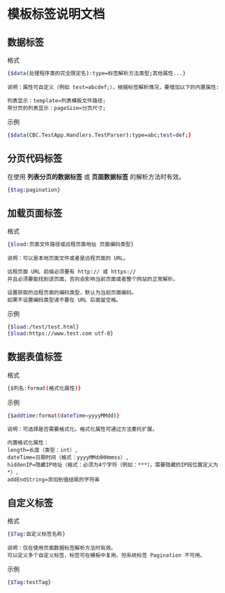 ﻿# 模板标签说明文档

## 数据标签
格式
```bash
{$data(处理程序类的完全限定名):type=标签解析方法类型;其他属性...}
```
	说明：属性可自定义（例如 test=abcdef;），根据标签解析情况，要增加以下的内置属性:
	
	列表显示：template=列表模板文件路径;
	带分页的列表显示：pageSize=分页尺寸;
示例
```bash
{$data(CBC.TestApp.Handlers.TestParser):type=abc;test=def;}
```

## 分页代码标签
在使用 **列表分页的数据标签** 或 **页面数据标签** 的解析方法时有效。
```bash
{$tag:pagination}
```
## 加载页面标签
格式
```bash
{$load:页面文件路径或远程页面地址 页面编码类型}
```
	说明：可以是本地页面文件或者是远程页面的 URL。

	远程页面 URL 前缀必须要有 http:// 或 https://
	并且必须要能找到该页面，否则会影响当前页面或者整个网站的正常解析。

	设置获取的远程页面的编码类型，默认为当前页面编码。
	如果不设置编码类型请不要在 URL 后面留空格。
示例
```bash
{$load:/test/test.html}
{$load:https://www.test.com utf-8}
```

## 数据表值标签

格式
```bash
{$列名:format(格式化属性)}
```
示例
```bash
{$addtime:format(dateTime=yyyyMMdd)}
```
	说明：可选择是否需要格式化。格式化属性可通过方法委托扩展。

	内置格式化属性：
	length=长度（类型：int）,
	dateTime=日期时间（格式：yyyyMMddHHmmss）,
	hiddenIP=隐藏IP地址（格式：必须为4个字符（例如：***），需要隐藏的IP段位置定义为 *）,
	addEndString=添加到值结尾的字符串

## 自定义标签

格式
```bash
{$Tag:自定义标签名称}
```
	说明：仅在使用页面数据标签解析方法时有效。
	可以定义多个自定义标签，标签可在模板中复用。但系统标签 Pagination 不可用。
示例
```bash
{$Tag:testTag}
```